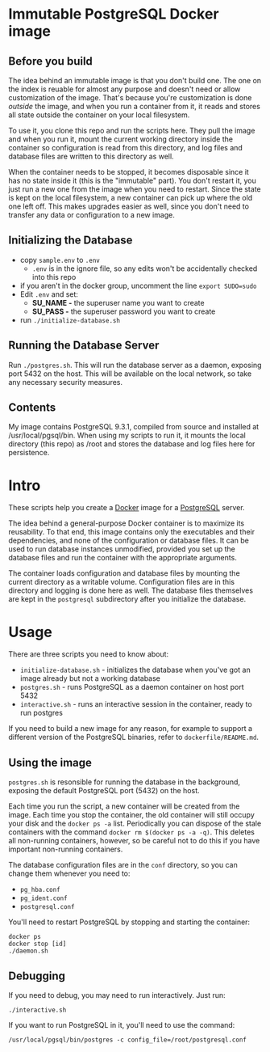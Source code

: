 # Immutable PostgreSQL Docker image

## Before you build

The idea behind an immutable image is that you don't build one.  The one
on the index is reuable for almost any purpose and doesn't need or allow
customization of the image.  That's because you're customization is done
_outside_ the image, and when you run a container from it, it reads and
stores all state outside the container on your local filesystem.

To use it, you clone this repo and run the scripts here.  They pull the
image and when you run it, mount the current working directory inside
the container so configuration is read from this directory, and log
files and database files are written to this directory as well.

When the container needs to be stopped, it becomes disposable since it
has no state inside it (this is the "immutable" part).  You don't
restart it, you just run a new one from the image when you need to
restart.  Since the state is kept on the local filesystem, a new
container can pick up where the old one left off.  This makes upgrades
easier as well, since you don't need to transfer any data or
configuration to a new image.

## Initializing the Database

- copy `sample.env` to `.env`
  - `.env` is in the ignore file, so any edits won't be accidentally
  checked into this repo
- if you aren't in the docker group, uncomment the line `export
SUDO=sudo`
- Edit `.env` and set:
  - **SU_NAME -** the superuser name you want to create
  - **SU_PASS -** the superuser password you want to create
- run `./initialize-database.sh`

## Running the Database Server

Run `./postgres.sh`.  This will run the database server as a daemon,
exposing port 5432 on the host.  This will be available on the local
network, so take any necessary security measures.

## Contents

My image contains PostgreSQL 9.3.1, compiled from source and installed
at /usr/local/pgsql/bin.  When using my scripts to run it, it mounts the
local directory (this repo) as /root and stores the database and log
files here for persistence.

# Intro

These scripts help you create a [Docker] image for a [PostgreSQL]
server.

The idea behind a general-purpose Docker container is to maximize its
reusability.  To that end, this image contains only the executables and
their dependencies, and none of the configuration or database files.  It
can be used to run database instances unmodified, provided you set up
the database files and run the container with the appropriate arguments.

The container loads configuration and database files by mounting the
current directory as a writable volume.  Configuration files are in this
directory and logging is done here as well.  The database files
themselves are kept in the `postgresql` subdirectory after you
initialize the database.

# Usage

There are three scripts you need to know about:

- `initialize-database.sh` - initializes the database when you've got an
image already but not a working database
- `postgres.sh` - runs PostgreSQL as a daemon container on host port 5432
- `interactive.sh` - runs an interactive session in the container, ready
to run postgres

If you need to build a new image for any reason, for example to support
a different version of the PostgreSQL binaries, refer to
`dockerfile/README.md`.

## Using the image

`postgres.sh` is resonsible for running the database in the background,
exposing the default PostgreSQL port (5432) on the host.

Each time you run the script, a new container will be created from the
image.  Each time you stop the container, the old container will still
occupy your disk and the `docker ps -a` list.  Periodically you can
dispose of the stale containers with the command `docker rm $(docker ps
-a -q)`.  This deletes all non-running containers, however, so be
careful not to do this if you have important non-running containers.

The database configuration files are in the `conf` directory, so you
can change them whenever you need to:

- `pg_hba.conf`
- `pg_ident.conf`
- `postgresql.conf`

You'll need to restart PostgreSQL by stopping and starting the
container:

    docker ps
    docker stop [id]
    ./daemon.sh

## Debugging

If you need to debug, you may need to run interactively.  Just run:

    ./interactive.sh

If you want to run PostgreSQL in it, you'll need to use the command:

    /usr/local/pgsql/bin/postgres -c config_file=/root/postgresql.conf

[Docker]: http://docker.io/
[PostgreSQL]: http://www.postgresql.org/
